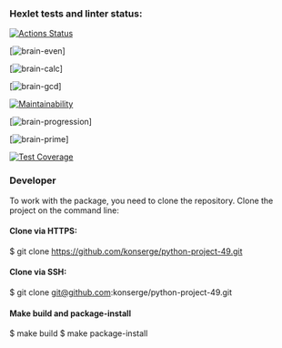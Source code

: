 ### Hexlet tests and linter status:
[![Actions Status](https://github.com/konserge/python-project-49/workflows/hexlet-check/badge.svg)](https://github.com/konserge/python-project-49/actions)

[![brain-even](https://asciinema.org/a/QU2RqEPX3BNCxd1rVwvRZT9aG)]

[![brain-calc](https://asciinema.org/a/uY19bOrwr6glunxhmbSHy4uA7)]

[![brain-gcd](https://asciinema.org/a/4S7uPNTt0VtiDjH31bIEhYkIG)]

[![Maintainability](https://api.codeclimate.com/v1/badges/3e257037e745a0b9fb2b/maintainability)](https://codeclimate.com/github/konserge/python-project-49/maintainability)

[![brain-progression](https://asciinema.org/a/XUwP4JQDqGfZWTeYp4DcPO7ER)]

[![brain-prime](https://asciinema.org/a/fM8GVQyjkhfxvmII9Ow2Tyhyj)]

[![Test Coverage](https://api.codeclimate.com/v1/badges/3e257037e745a0b9fb2b/test_coverage)](https://codeclimate.com/github/konserge/python-project-49/test_coverage)


### Developer
To work with the package, you need to clone the repository.
Clone the project on the command line:
#### Clone via HTTPS:
$ git clone https://github.com/konserge/python-project-49.git
#### Clone via SSH:
$ git clone git@github.com:konserge/python-project-49.git
#### Make build and package-install
$ make build
$ make package-install